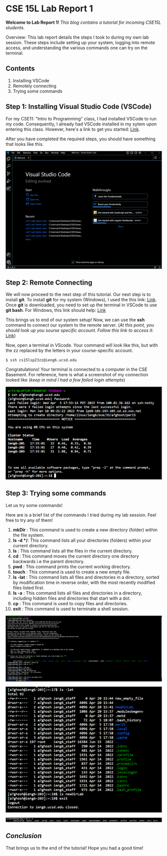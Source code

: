 CSE 15L Lab Report 1
====================
**Welcome to Lab Report 1!** *This blog contains a tutorial for incoming CSE15L students.*


Overview: This lab report details the steps I took to during my own lab session. These steps include setting up your system, logging into remote access, and understanding the various commands one can try on the terminal.


Contents
--------

1. Installing VSCode
2. Remotely connecting
3. Trying some commands


Step 1: Installing Visual Studio Code (VSCode)
------------------------------------

For my CSE11: "Intro to Programming" class, I had installed VSCode to run my code. Consequently, I already had VSCode installed in my sytem upon entering this class. 
However, here's a link to get you started: [Link](https://code.visualstudio.com/).

After you have completed the required steps, you should have something that looks like this.


![Image](VSCode_Screenshot.png)

Step 2: Remote Connecting
-------------------------

We will now proceed to the next step of this tutorial. Our next step is to install **git**. To install **git** for my system (Windows), I used the this link: [Link](https://gitforwindows.org/). Once **git** is downloaded, you need to set up the terminal in VSCode to use **git bash**. For Windows, this link should help: [Link](https://stackoverflow.com/questions/42606837/how-do-i-use-bash-on-windows-from-the-visual-studio-code-integrated-terminal/50527994#50527994)

This brings us to end of our system setup! Now, we can use the **ssh** command to connect our system to the remote server. (*At this point, you should look up you sourse specific account. Follow this link to access it:* [Link](https://sdacs.ucsd.edu/~icc/index.php))

Now, open a terminal in VScode. Your command will look like this, but with the zz replaced by the letters in your course-specific account.

```
$ ssh cs15lsp23zz@ieng6.ucsd.edu
```

Congratulations! Your terminal is connected to a computer in the CSE Basement. For reference, here is what a screenshot of my connection looked like (*keep in mind I had a few failed login attempts*)

![Image](Screenshot_remote_connection.png)


Step 3: Trying some commands
----------------------------

Let us try some commands! 

Here are is a brief list of the commands I tried during my lab session. Feel free to try any of them! 

1. **mkDir**    : This command is used to create a new directory (folder) within the file system.
2. **ls -d \*/**: This command lists all your directories (folders) within your current directory.
3. **ls**       : This command lists all the files in rhe current directory.
4. **cd**       : This command moves the current directory one directory backwards i.e the parent directory.
5. **pwd**      : This command prints the current working directory.
6. **touch**    : This command is used to create a new empty file.
7. **ls -lat**  : This command lists all files and directories in a directory, sorted by modification time in reverse order, with the most recently modified files   listed           first.
8. **ls -a**    : This command lists all files and directories in a directory, including hidden files and directories that start with a dot.
9. **cp**       : This command is used to copy files and directories.
10. **exit**     : This command is used to terminate a shell session.


![Image](screenshot_lab1_commands1.png)

![Image](screenshot_lab1_commands2.png)

![Image](screenshot_lab1_commands3.png)

*Conclusion*
-------------
That brings us to the end of the tutorial! Hope you had a good time!
  
 
